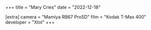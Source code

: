 +++
title =  "Mary Cries"
date =  "2022-12-18"

[extra]
camera = "Mamiya RB67 ProSD"
film =  "Kodak T-Max 400"
developer =  "Xtol"
+++

